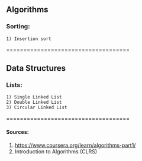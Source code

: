 ## Algorithms 


### Sorting:
    1) Insertion sort
    



====================================
## Data Structures

### Lists:
    1) Single Linked List
    2) Double Linked List
    3) Circular Linked List

====================================

#### Sources:
1) https://www.coursera.org/learn/algorithms-part1/
2) Introduction to Algorithms (CLRS)